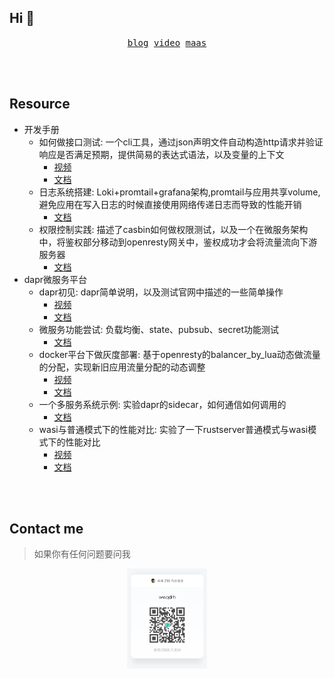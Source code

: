 ## Hi 👋

<p align="center">
  <samp>
    <a href="https://wwqdrh.github.io">blog</a>
  </samp>
  <samp>
    <a href="https://space.bilibili.com/538676331">video</a>
  </samp>
  <samp>
    <a href="http://114.132.221.80/">maas</a>
  </samp>
</p>

<br />

<br />

## Resource

- 开发手册
  - 如何做接口测试: 一个cli工具，通过json声明文件自动构造http请求并验证响应是否满足预期，提供简易的表达式语法，以及变量的上下文
    - [视频](https://www.bilibili.com/video/BV1fY411R7Dq)
    - [文档](./handle/how_api_test/README.md)
  - 日志系统搭建: Loki+promtail+grafana架构,promtail与应用共享volume,避免应用在写入日志的时候直接使用网络传递日志而导致的性能开销
    - [文档](./handle/build_logcenter/README.md)
  - 权限控制实践: 描述了casbin如何做权限测试，以及一个在微服务架构中，将鉴权部分移动到openresty网关中，鉴权成功才会将流量流向下游服务器
    - [文档](./handle/do_auth/README.md)
- dapr微服务平台
  - dapr初见: dapr简单说明，以及测试官网中描述的一些简单操作
    - [视频](https://www.bilibili.com/video/BV1L24y1y75B)
    - [文档](./use_dapr/01-start/docs.md)
  - 微服务功能尝试: 负载均衡、state、pubsub、secret功能测试
    - [文档](./use_dapr/02-basic/docs.md)
  - docker平台下做灰度部署: 基于openresty的balancer_by_lua动态做流量的分配，实现新旧应用流量分配的动态调整
    - [视频](https://www.bilibili.com/video/BV1c84y1k79a/)
    - [文档](./use_dapr/03-gray/docs.md)
  - 一个多服务系统示例: 实验dapr的sidecar，如何通信如何调用的
    - [文档](./use_dapr/04-doaapp/README.md)
  - wasi与普通模式下的性能对比: 实验了一下rustserver普通模式与wasi模式下的性能对比
    - [视频](https://www.bilibili.com/video/BV1Ve4y137tW/)
    - [文档](./use_dapr/05-trywasm/README.md)
<br />

<br />

## Contact me

> 如果你有任何问题要问我

<p align="center">
  <img width="128" src="./know-chat.jpg" />
</p>
